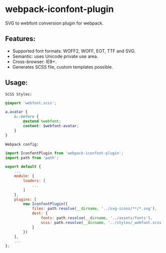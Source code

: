 # webpack-iconfont-plugin

SVG to webfont conversion plugin for webpack.

## Features:

* Supported font formats: WOFF2, WOFF, EOT, TTF and SVG.
* Semantic: uses Unicode private use area.
* Cross-browser: IE8+.
* Generates SCSS file, custom templates possible.

## Usage:

`SCSS Styles:`

```scss
@import 'webfont.scss';

a.avatar {
    &::before {
        @extend %webfont;
        content: $webfont-avatar;
    }
}
```

`Webpack config:`

```js
import IconfontPlugin from 'webpack-iconfont-plugin';
import path from 'path';

export default {
    ...
    module: {
        loaders: [
            ...
        ]
    },
    plugins: [
        new IconfontPlugin({
            files: path.resolve(__dirname, '../svg-icons/**/*.svg'),
            dest: {
                fonts: path.resolve(__dirname, '../assets/fonts'),
                scss: path.resolve(__dirname, '../styles/_webfont.scss'),
            }
        })
    ],
    ...
};
```
